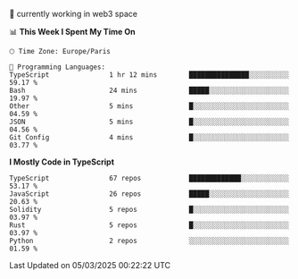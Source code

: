 🔭 currently working in web3 space

<!--START_SECTION:waka-->
📊 **This Week I Spent My Time On** 

```text
🕑︎ Time Zone: Europe/Paris

💬 Programming Languages: 
TypeScript               1 hr 12 mins        ███████████████░░░░░░░░░░   59.17 % 
Bash                     24 mins             █████░░░░░░░░░░░░░░░░░░░░   19.97 % 
Other                    5 mins              █░░░░░░░░░░░░░░░░░░░░░░░░   04.59 % 
JSON                     5 mins              █░░░░░░░░░░░░░░░░░░░░░░░░   04.56 % 
Git Config               4 mins              █░░░░░░░░░░░░░░░░░░░░░░░░   03.77 % 
```

**I Mostly Code in TypeScript** 

```text
TypeScript               67 repos            █████████████░░░░░░░░░░░░   53.17 % 
JavaScript               26 repos            █████░░░░░░░░░░░░░░░░░░░░   20.63 % 
Solidity                 5 repos             █░░░░░░░░░░░░░░░░░░░░░░░░   03.97 % 
Rust                     5 repos             █░░░░░░░░░░░░░░░░░░░░░░░░   03.97 % 
Python                   2 repos             ░░░░░░░░░░░░░░░░░░░░░░░░░   01.59 % 
```




 Last Updated on 05/03/2025 00:22:22 UTC
<!--END_SECTION:waka-->
